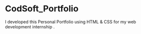 # CodSoft_Portfolio
I developed this Personal Portfolio using HTML &amp; CSS  for my web development internship . 
